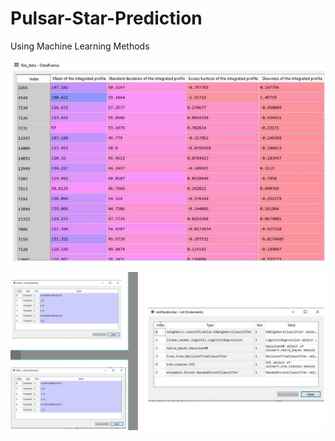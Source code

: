 # Pulsar-Star-Prediction
Using Machine Learning Methods

![Analysis](analysis.png "Analysis")

![Accuracy](accuracy.png "Accuracy")
